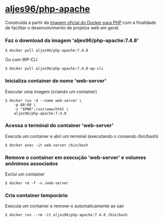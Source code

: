 # [aljes96/php-apache](https://hub.docker.com/r/aljes96/php-apache)

Construída a partir da [imagem oficial do Docker para PHP](https://hub.docker.com/_/php/) com a finalidade de
facilitar o desenvolvimento de projetos web em geral.

### Faz o download da imagem 'aljes96/php-apache:7.4.8'
```console
$ docker pull aljes96/php-apache:7.4.8
```
Ou com WP-CLI
```console
$ docker pull aljes96/php-apache:7.4.8-wp-cli
```
### Inicializa container de nome 'web-server'
Executar uma imagem (criando um container)
```console
$ docker run -d --name web-server \
    -p 80:80 \
    -v "$PWD":/var/www/html \
    aljes96/php-apache:7.4.8
```
### Acessa o terminal do container 'web-server'
Executa um container e abri um terminal (executando o comando /bin/bash)
```console
$ docker exec -it web-server /bin/bash
```
### Remove o container em execução 'web-server' e volumes anônimos associados
Exclui um container
```console
$ docker rm -f -v /web-server
```
### Cria container temporário
Executa um container e remove-o automaticamente ao sair
```console
$ docker run --rm -it aljes96/php-apache:7.4.8 /bin/bash
```

